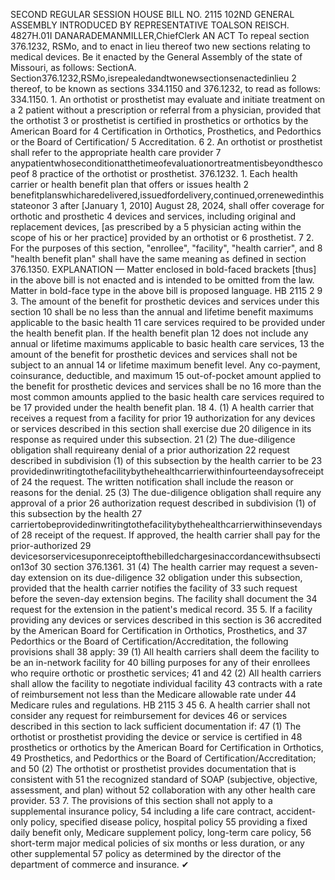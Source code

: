 SECOND REGULAR SESSION
HOUSE BILL NO. 2115
102ND GENERAL ASSEMBLY
INTRODUCED BY REPRESENTATIVE TOALSON REISCH.
4827H.01I DANARADEMANMILLER,ChiefClerk
AN ACT
To repeal section 376.1232, RSMo, and to enact in lieu thereof two new sections relating to
medical devices.
Be it enacted by the General Assembly of the state of Missouri, as follows:
SectionA. Section376.1232,RSMo,isrepealedandtwonewsectionsenactedinlieu
2 thereof, to be known as sections 334.1150 and 376.1232, to read as follows:
334.1150. 1. An orthotist or prosthetist may evaluate and initiate treatment on a
2 patient without a prescription or referral from a physician, provided that the orthotist
3 or prosthetist is certified in prosthetics or orthotics by the American Board for
4 Certification in Orthotics, Prosthetics, and Pedorthics or the Board of Certification/
5 Accreditation.
6 2. An orthotist or prosthetist shall refer to the appropriate health care provider
7 anypatientwhoseconditionatthetimeofevaluationortreatmentisbeyondthescopeof
8 practice of the orthotist or prosthetist.
376.1232. 1. Each health carrier or health benefit plan that offers or issues health
2 benefitplanswhicharedelivered,issuedfordelivery,continued,orrenewedinthisstateonor
3 after [January 1, 2010] August 28, 2024, shall offer coverage for orthotic and prosthetic
4 devices and services, including original and replacement devices, [as prescribed by a
5 physician acting within the scope of his or her practice] provided by an orthotist or
6 prosthetist.
7 2. For the purposes of this section, "enrollee", "facility", "health carrier", and
8 "health benefit plan" shall have the same meaning as defined in section 376.1350.
EXPLANATION — Matter enclosed in bold-faced brackets [thus] in the above bill is not enacted and is
intended to be omitted from the law. Matter in bold-face type in the above bill is proposed language.
HB 2115 2
9 3. The amount of the benefit for prosthetic devices and services under this section
10 shall be no less than the annual and lifetime benefit maximums applicable to the basic health
11 care services required to be provided under the health benefit plan. If the health benefit plan
12 does not include any annual or lifetime maximums applicable to basic health care services,
13 the amount of the benefit for prosthetic devices and services shall not be subject to an annual
14 or lifetime maximum benefit level. Any co-payment, coinsurance, deductible, and maximum
15 out-of-pocket amount applied to the benefit for prosthetic devices and services shall be no
16 more than the most common amounts applied to the basic health care services required to be
17 provided under the health benefit plan.
18 4. (1) A health carrier that receives a request from a facility for prior
19 authorization for any devices or services described in this section shall exercise due
20 diligence in its response as required under this subsection.
21 (2) The due-diligence obligation shall requireany denial of a prior authorization
22 request described in subdivision (1) of this subsection by the health carrier to be
23 providedinwritingtothefacilitybythehealthcarrierwithinfourteendaysofreceiptof
24 the request. The written notification shall include the reason or reasons for the denial.
25 (3) The due-diligence obligation shall require any approval of a prior
26 authorization request described in subdivision (1) of this subsection by the health
27 carriertobeprovidedinwritingtothefacilitybythehealthcarrierwithinsevendaysof
28 receipt of the request. If approved, the health carrier shall pay for the prior-authorized
29 devicesorservicesuponreceiptofthebilledchargesinaccordancewithsubsection13of
30 section 376.1361.
31 (4) The health carrier may request a seven-day extension on its due-diligence
32 obligation under this subsection, provided that the health carrier notifies the facility of
33 such request before the seven-day extension begins. The facility shall document the
34 request for the extension in the patient's medical record.
35 5. If a facility providing any devices or services described in this section is
36 accredited by the American Board for Certification in Orthotics, Prosthetics, and
37 Pedorthics or the Board of Certification/Accreditation, the following provisions shall
38 apply:
39 (1) All health carriers shall deem the facility to be an in-network facility for
40 billing purposes for any of their enrollees who require orthotic or prosthetic services;
41 and
42 (2) All health carriers shall allow the facility to negotiate individual facility
43 contracts with a rate of reimbursement not less than the Medicare allowable rate under
44 Medicare rules and regulations.
HB 2115 3
45 6. A health carrier shall not consider any request for reimbursement for devices
46 or services described in this section to lack sufficient documentation if:
47 (1) The orthotist or prosthetist providing the device or service is certified in
48 prosthetics or orthotics by the American Board for Certification in Orthotics,
49 Prosthetics, and Pedorthics or the Board of Certification/Accreditation; and
50 (2) The orthotist or prosthetist provides documentation that is consistent with
51 the recognized standard of SOAP (subjective, objective, assessment, and plan) without
52 collaboration with any other health care provider.
53 7. The provisions of this section shall not apply to a supplemental insurance policy,
54 including a life care contract, accident-only policy, specified disease policy, hospital policy
55 providing a fixed daily benefit only, Medicare supplement policy, long-term care policy,
56 short-term major medical policies of six months or less duration, or any other supplemental
57 policy as determined by the director of the department of commerce and insurance.
✔